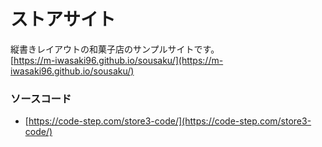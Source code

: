 # ストアサイト

縦書きレイアウトの和菓子店のサンプルサイトです。  
[https://m-iwasaki96.github.io/sousaku/](https://m-iwasaki96.github.io/sousaku/)
### ソースコード
* [https://code-step.com/store3-code/](https://code-step.com/store3-code/)
